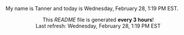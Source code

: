 My name is Tanner and today is Wednesday, February 28, 1:19 PM EST.

<p align="center">This <i>README</i> file is generated <b>every 3 hours</b>!</br>Last refresh: Wednesday, February 28, 1:19 PM EST<br /></p>
